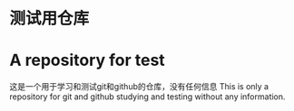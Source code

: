 # 测试用仓库
# A repository for test
这是一个用于学习和测试git和github的仓库，没有任何信息
This is only a repository for git and github studying and testing without any information.
